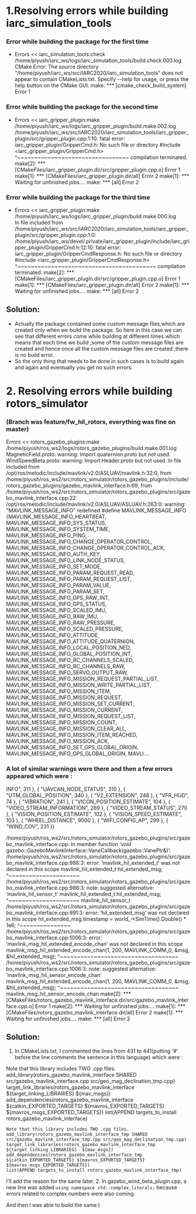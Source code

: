 # 1.Resolving errors while building iarc_simulation_tools
### Error while building the package for the first time
* Errors     << iarc_simulation_tools:check /home/piyush/iarc_ws/logs/iarc_simulation_tools/build.check.000.log
  CMake Error: The source directory "/home/piyush/iarc_ws/src/IARC2020/iarc_simulation_tools" does not appear to contain CMakeLists.txt.
  Specify --help for usage, or press the help button on the CMake GUI.
  make: *** [cmake_check_build_system] Error 1

### Error while building the package for the second time
* Errors     << iarc_gripper_plugin:make /home/piyush/iarc_ws/logs/iarc_gripper_plugin/build.make.002.log                                                                                                    
  /home/piyush/iarc_ws/src/IARC2020/iarc_simulation_tools/iarc_gripper_plugin/src/gripper_plugin.cpp:1:10: fatal error: 
  iarc_gripper_plugin/GripperCmd.h: No such file or directory
  #include <iarc_gripper_plugin/GripperCmd.h>
           ^~~~~~~~~~~~~~~~~~~~~~~~~~~~~~~~~~
  compilation terminated.
  make[2]: *** [CMakeFiles/iarc_gripper_plugin.dir/src/gripper_plugin.cpp.o] Error 1
  make[1]: *** [CMakeFiles/iarc_gripper_plugin.dir/all] Error 2
  make[1]: *** Waiting for unfinished jobs....
  make: *** [all] Error 2

### Error while building the package for the third time
* Errors     << iarc_gripper_plugin:make /home/piyush/iarc_ws/logs/iarc_gripper_plugin/build.make.000.log                                                                                                    
  In file included from /home/piyush/iarc_ws/src/IARC2020/iarc_simulation_tools/iarc_gripper_plugin/src/gripper_plugin.cpp:1:0:
  /home/piyush/iarc_ws/devel/.private/iarc_gripper_plugin/include/iarc_gripper_plugin/GripperCmd.h:12:10: fatal error: 
  iarc_gripper_plugin/GripperCmdResponse.h: No such file or directory
  #include <iarc_gripper_plugin/GripperCmdResponse.h>
            ^~~~~~~~~~~~~~~~~~~~~~~~~~~~~~~~~~~~~~~~~~
  compilation terminated.
  make[2]: *** [CMakeFiles/iarc_gripper_plugin.dir/src/gripper_plugin.cpp.o] Error 1
  make[1]: *** [CMakeFiles/iarc_gripper_plugin.dir/all] Error 2
  make[1]: *** Waiting for unfinished jobs....
  make: *** [all] Error 2

## Solution:
* Actually the package contained some custom message files,which are created only when we build the package. So here in this case we 
  can see that different errors come while building at different times which means that each time we build ,some of the custom message
  files are created and hence once all the custom message files are created ,there is no build error.
* So the only thing that needs to be done in such cases is to build again and again and eventually you get no such errors.


# 2. Resolving errors while building rotors_simulator
### (Branch was feature/fw_hil_rotors, everything was fine on master)

Errors     << rotors_gazebo_plugins:make /home/piyush/ros_ws2/logs/rotors_gazebo_plugins/build.make.001.log                                                                                                
MagneticField.proto: warning: Import quaternion.proto but not used.
WindSpeedBeta.proto: warning: Import Header.proto but not used.
In file included from /opt/ros/melodic/include/mavlink/v2.0/ASLUAV/mavlink.h:32:0,
                 from /home/piyush/ros_ws2/src/rotors_simulator/rotors_gazebo_plugins/include/rotors_gazebo_plugins/gazebo_mavlink_interface.h:69,
                 from /home/piyush/ros_ws2/src/rotors_simulator/rotors_gazebo_plugins/src/gazebo_mavlink_interface.cpp:22:
/opt/ros/melodic/include/mavlink/v2.0/ASLUAV/ASLUAV.h:263:0: warning: "MAVLINK_MESSAGE_INFO" redefined
  #define MAVLINK_MESSAGE_INFO {MAVLINK_MESSAGE_INFO_HEARTBEAT, MAVLINK_MESSAGE_INFO_SYS_STATUS, MAVLINK_MESSAGE_INFO_SYSTEM_TIME, MAVLINK_MESSAGE_INFO_PING, MAVLINK_MESSAGE_INFO_CHANGE_OPERATOR_CONTROL, MAVLINK_MESSAGE_INFO_CHANGE_OPERATOR_CONTROL_ACK, MAVLINK_MESSAGE_INFO_AUTH_KEY, MAVLINK_MESSAGE_INFO_LINK_NODE_STATUS, MAVLINK_MESSAGE_INFO_SET_MODE, MAVLINK_MESSAGE_INFO_PARAM_REQUEST_READ, MAVLINK_MESSAGE_INFO_PARAM_REQUEST_LIST, MAVLINK_MESSAGE_INFO_PARAM_VALUE, MAVLINK_MESSAGE_INFO_PARAM_SET, MAVLINK_MESSAGE_INFO_GPS_RAW_INT, MAVLINK_MESSAGE_INFO_GPS_STATUS, MAVLINK_MESSAGE_INFO_SCALED_IMU, MAVLINK_MESSAGE_INFO_RAW_IMU, MAVLINK_MESSAGE_INFO_RAW_PRESSURE, MAVLINK_MESSAGE_INFO_SCALED_PRESSURE, MAVLINK_MESSAGE_INFO_ATTITUDE, MAVLINK_MESSAGE_INFO_ATTITUDE_QUATERNION, MAVLINK_MESSAGE_INFO_LOCAL_POSITION_NED, MAVLINK_MESSAGE_INFO_GLOBAL_POSITION_INT, MAVLINK_MESSAGE_INFO_RC_CHANNELS_SCALED, MAVLINK_MESSAGE_INFO_RC_CHANNELS_RAW, MAVLINK_MESSAGE_INFO_SERVO_OUTPUT_RAW, MAVLINK_MESSAGE_INFO_MISSION_REQUEST_PARTIAL_LIST, MAVLINK_MESSAGE_INFO_MISSION_WRITE_PARTIAL_LIST, MAVLINK_MESSAGE_INFO_MISSION_ITEM, MAVLINK_MESSAGE_INFO_MISSION_REQUEST, MAVLINK_MESSAGE_INFO_MISSION_SET_CURRENT, MAVLINK_MESSAGE_INFO_MISSION_CURRENT, MAVLINK_MESSAGE_INFO_MISSION_REQUEST_LIST, MAVLINK_MESSAGE_INFO_MISSION_COUNT, MAVLINK_MESSAGE_INFO_MISSION_CLEAR_ALL, MAVLINK_MESSAGE_INFO_MISSION_ITEM_REACHED, MAVLINK_MESSAGE_INFO_MISSION_ACK, MAVLINK_MESSAGE_INFO_SET_GPS_GLOBAL_ORIGIN, MAVLINK_MESSAGE_INFO_GPS_GLOBAL_ORIGIN, MAVLI....
 
 ### A lot of similar warnings were there and then a few errors appeared which were :
 INFO", 311 }, { "UAVCAN_NODE_STATUS", 310 }, { "UTM_GLOBAL_POSITION", 340 }, { "V2_EXTENSION", 248 }, { "VFR_HUD", 74 }, { "VIBRATION", 241 }, { "VICON_POSITION_ESTIMATE", 104 }, { "VIDEO_STREAM_INFORMATION", 269 }, { "VIDEO_STREAM_STATUS", 270 }, { "VISION_POSITION_ESTIMATE", 102 }, { "VISION_SPEED_ESTIMATE", 103 }, { "WHEEL_DISTANCE", 9000 }, { "WIFI_CONFIG_AP", 299 }, { "WIND_COV", 231 }}
 
/home/piyush/ros_ws2/src/rotors_simulator/rotors_gazebo_plugins/src/gazebo_mavlink_interface.cpp: In member function ‘void gazebo::GazeboMavlinkInterface::VaneCallback(gazebo::VanePtr&)’:
/home/piyush/ros_ws2/src/rotors_simulator/rotors_gazebo_plugins/src/gazebo_mavlink_interface.cpp:988:3: error: ‘mavlink_hil_extended_t’ was not declared in this scope
   mavlink_hil_extended_t hil_extended_msg;
   ^~~~~~~~~~~~~~~~~~~~~~
/home/piyush/ros_ws2/src/rotors_simulator/rotors_gazebo_plugins/src/gazebo_mavlink_interface.cpp:988:3: note: suggested alternative: ‘mavlink_hil_sensor_t’
   mavlink_hil_extended_t hil_extended_msg;
   ^~~~~~~~~~~~~~~~~~~~~~
   mavlink_hil_sensor_t
/home/piyush/ros_ws2/src/rotors_simulator/rotors_gazebo_plugins/src/gazebo_mavlink_interface.cpp:991:3: error: ‘hil_extended_msg’ was not declared in this scope
   hil_extended_msg.timestamp = world_->SimTime().Double() * 1e6;
   ^~~~~~~~~~~~~~~~
/home/piyush/ros_ws2/src/rotors_simulator/rotors_gazebo_plugins/src/gazebo_mavlink_interface.cpp:1006:3: error: ‘mavlink_msg_hil_extended_encode_chan’ was not declared in this scope
   mavlink_msg_hil_extended_encode_chan(1, 200, MAVLINK_COMM_0, &msg, &hil_extended_msg);
   ^~~~~~~~~~~~~~~~~~~~~~~~~~~~~~~~~~~~
/home/piyush/ros_ws2/src/rotors_simulator/rotors_gazebo_plugins/src/gazebo_mavlink_interface.cpp:1006:3: note: suggested alternative: ‘mavlink_msg_hil_sensor_encode_chan’
   mavlink_msg_hil_extended_encode_chan(1, 200, MAVLINK_COMM_0, &msg, &hil_extended_msg);
   ^~~~~~~~~~~~~~~~~~~~~~~~~~~~~~~~~~~~
   mavlink_msg_hil_sensor_encode_chan
make[2]: *** [CMakeFiles/rotors_gazebo_mavlink_interface.dir/src/gazebo_mavlink_interface.cpp.o] Error 1
make[2]: *** Waiting for unfinished jobs....
make[1]: *** [CMakeFiles/rotors_gazebo_mavlink_interface.dir/all] Error 2
make[1]: *** Waiting for unfinished jobs....
make: *** [all] Error 2

## Solution:
1. In CMakeLists.txt, I commented the lines from 431 to 441(putting '#' before the line comments the sentence in this language) which were : 

 Note that this library includes TWO .cpp files.
    add_library(rotors_gazebo_mavlink_interface SHARED src/gazebo_mavlink_interface.cpp src/geo_mag_declination_tmp.cpp)
    target_link_libraries(rotors_gazebo_mavlink_interface ${target_linking_LIBRARIES}  ${mav_msgs})
    add_dependencies(rotors_gazebo_mavlink_interface ${catkin_EXPORTED_TARGETS} ${mavros_EXPORTED_TARGETS} ${mavros_msgs_EXPORTED_TARGETS})
    list(APPEND targets_to_install rotors_gazebo_mavlink_interface)

    Note that this library includes TWO .cpp files.
    add_library(rotors_gazebo_mavlink_interface_tmp SHARED src/gazebo_mavlink_interface_tmp.cpp src/geo_mag_declination_tmp.cpp)
    target_link_libraries(rotors_gazebo_mavlink_interface_tmp ${target_linking_LIBRARIES}  ${mav_msgs})
    add_dependencies(rotors_gazebo_mavlink_interface_tmp ${catkin_EXPORTED_TARGETS} ${mavros_EXPORTED_TARGETS} ${mavros_msgs_EXPORTED_TARGETS})
    list(APPEND targets_to_install rotors_gazebo_mavlink_interface_tmp)
   
   I'll add the reason for the same later.
 2. In gazebo_wind_beta_plugin.cpp, a new line was added `using namespace std::complex_literals;` because errors related to complex numbers were also coming.
 
 And then I was able to build the same:)
